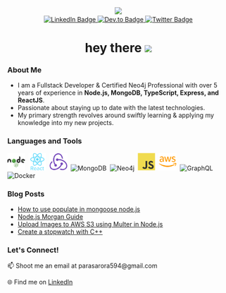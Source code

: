 <div id="header" align="center">
  <img src="https://media.giphy.com/media/vLlpbDafjgHystuJ0a/giphy.gif" width="100"/>
  <div id="badges">
    <a href="https://www.linkedin.com/in/paras594/">
      <img src="https://img.shields.io/badge/LinkedIn-blue?style=for-the-badge&logo=linkedin&logoColor=white" alt="LinkedIn Badge"/>
    </a>
    <a href="https://dev.to/paras594">
      <img src="https://img.shields.io/badge/Dev.to-black?logo=devdotto&logocolor=black&style=for-the-badge" alt="Dev.to Badge"/>
    </a>
    <a href="https://parasarora.netlify.app/">
      <img src="https://img.shields.io/badge/Portfolio-orange?style=for-the-badge" alt="Twitter Badge"/>
    </a>
  </div>
  <h1>
    hey there
    <img src="https://media.giphy.com/media/hvRJCLFzcasrR4ia7z/giphy.gif" width="30px"/>
  </h1>
</div>

### About Me
- I am a Fullstack Developer & Certified Neo4j Professional with over 5 years of experience in **Node.js, MongoDB, TypeScript, Express, and ReactJS**. 
- Passionate about staying up to date with the latest technologies.
- My primary strength revolves around swiftly learning & applying my knowledge into my new projects. 


### Languages and Tools 
<div>
  <img src="https://github.com/devicons/devicon/blob/master/icons/nodejs/nodejs-original-wordmark.svg" title="NodeJS" alt="NodeJS" width="40" height="40"/>&nbsp;
  <img src="https://github.com/devicons/devicon/blob/master/icons/react/react-original-wordmark.svg" title="React" alt="React" width="40" height="40"/>&nbsp;
  <img src="https://github.com/devicons/devicon/blob/master/icons/redux/redux-original.svg" title="Redux" alt="Redux " width="40" height="40"/>&nbsp;
  <img src="https://cdn.jsdelivr.net/gh/devicons/devicon@latest/icons/mongodb/mongodb-original.svg" title="MongoDB" alt="MongoDB" width="40" height="40" />&nbsp;
  <img src="https://cdn.jsdelivr.net/gh/devicons/devicon@latest/icons/neo4j/neo4j-original.svg" title="Neo4j" alt="Neo4j" width="40" height="40"/>&nbsp;
  <img src="https://github.com/devicons/devicon/blob/master/icons/javascript/javascript-original.svg" title="JavaScript" alt="JavaScript" width="40" height="40"/>&nbsp;
  <img src="https://github.com/devicons/devicon/blob/master/icons/amazonwebservices/amazonwebservices-plain-wordmark.svg" title="AWS" alt="AWS" width="40" height="40"/>&nbsp;
  <img src="https://cdn.jsdelivr.net/gh/devicons/devicon@latest/icons/graphql/graphql-plain.svg" title="GraphQL" alt="GraphQL" width="40" height="40" />&nbsp;
  <img src="https://cdn.jsdelivr.net/gh/devicons/devicon@latest/icons/docker/docker-original.svg" title="Docker" alt="Docker" width="40" height="40" />&nbsp; 
</div>

### Blog Posts
- [How to use populate in mongoose node.js](https://dev.to/paras594/how-to-use-populate-in-mongoose-node-js-mo0)
- [Node.js Morgan Guide](https://dev.to/paras594/node-js-morgan-guide-431o)
- [Upload Images to AWS S3 using Multer in Node.js](https://dev.to/paras594/upload-images-to-aws-s3-using-multer-in-nodejs-1164)
- [Create a stopwatch with C++](https://dev.to/paras594/create-stopwatch-with-c-46bp)

### Let's Connect!
<div>
📫 Shoot me an email at parasarora594@gmail.com
</div>

🌐 Find me on [LinkedIn](https://www.linkedin.com/in/paras594)


<!--
**paras594/paras594** is a ✨ _special_ ✨ repository because its `README.md` (this file) appears on your GitHub profile.

Here are some ideas to get you started:

- 🔭 I’m currently working on ...
- 🌱 I’m currently learning ...
- 👯 I’m looking to collaborate on ...
- 🤔 I’m looking for help with ...
- 💬 Ask me about ...
- 📫 How to reach me: ...
- 😄 Pronouns: ...
- ⚡ Fun fact: ...
-->
